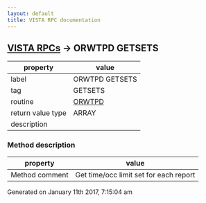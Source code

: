 ```yaml
---
layout: default
title: VISTA RPC documentation
---
```




## [VISTA RPCs](TableOfContent.md) &#8594; ORWTPD GETSETS 

 property | value 
--- | --- 
 label | ORWTPD GETSETS
 tag | GETSETS
 routine | [ORWTPD](http://code.osehra.org/dox/Routine_ORWTPD_source.html)
 return value type | ARRAY
 description | 


### Method description

 property | value 
--- | --- 
 Method comment | Get time/occ limit set for each report




 Generated on January 11th 2017, 7:15:04 am